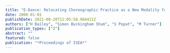 ```yaml
---
title: "E-Dance: Relocating Choreographic Practice as a New Modality for Performance and Documentation"
date: 2008-01-01
publishDate: 2021-08-20T12:05:58.984411Z
authors: ["H Bailey", "Simon Buckingham Shum", "S Popat", "M Turner"]
publication_types: ["2"]
abstract: ""
featured: false
publication: "*Proceedings of ISEA*"
---
```



